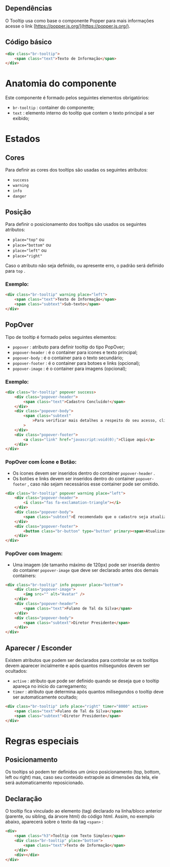 ## Dependências

O Tooltip usa como base o componente Popper para mais informações acesse o link [https://popper.js.org/](https://popper.js.org/).

## Código básico

```html
<div class="br-tooltip">
    <span class="text">Texto de Informação</span>
</div>
```

# Anatomia do componente

Este componente é formado pelos seguintes elementos obrigatórios:

-   `br-tooltip` : container do componente;
-   `text` : elemento interno do tooltip que contem o texto principal a ser exibido;

# Estados

## Cores

Para definir as cores dos tooltips são usadas os seguintes atributos:

-   `success`
-   `warning`
-   `info`
-   `danger`

## Posição

Para definir o posicionamento dos tooltips são usados os seguintes atributos:

-   `place="top"` ou
-   `place="bottom"` ou
-   `place="left"` ou
-   `place="right"`

Caso o atributo não seja definido, ou apresente erro, o padrão será definido para `top` .

### Exemplo:

```html
<div class="br-tooltip" warning place="left">
    <span class="text">Texto de Informação</span>
    <span class="subtext">Sub-texto</span>
</div>
```

## PopOver

Tipo de tooltip é formado pelos seguintes elementos:

-   `popover` : atributo para definir tooltip do tipo PopOver;
-   `popover-header` : é o container para icones e texto principal;
-   `popover-body` : é o container para o texto secundário;
-   `popover-footer` : é o container para botoes e links (opcional);
-   `popover-image` : é o container para imagens (opcional);

### Exemplo:

```html
<div class="br-tooltip" popover success>
    <div class="popover-header">
        <span class="text">Cadastro Concluído!</span>
    </div>
    <div class="popover-body">
        <span class="subtext"
            >Para verificar mais detalhes a respeito do seu acesso, clique no link abaixo.</span
        >
    </div>
    <div class="popover-footer">
        <a class="link" href="javascript:void(0);">Clique aqui</a>
    </div>
</div>
```

### PopOver com Ícone e Botão:

-   Os ícones devem ser inseridos dentro do container `popover-header` .
-   Os botões e links devem ser inseridos dentro do container `popover-footer` , caso não sejam necessários esse container pode ser omitido.

```html
<div class="br-tooltip" popover warning place="left">
    <div class="popover-header">
        <i class="fas fa-exclamation-triangle"></i>
    </div>
    <div class="popover-body">
        <span class="subtext">É recomendado que o cadastro seja atualizado antes de prosseguir.</span>
    </div>
    <div class="popover-footer">
        <button class="br-button" type="button" primary><span>Atualizar</span>
    </div>
</div>
```

### PopOver com Imagem:

-   Uma imagem (de tamanho máximo de 120px) pode ser inserida dentro do container `popover-image` que deve ser declarado antes dos demais containers:

```html
<div class="br-tooltip" info popover place="bottom">
    <div class="popover-image">
        <img src="" alt="Avatar" />
    </div>
    <div class="popover-header">
        <span class="text">Fulano de Tal da Silva</span>
    </div>
    <div class="popover-body">
        <span class="subtext">Diretor Presidente</span>
    </div>
</div>
```

## Aparecer / Esconder

Existem atributos que podem ser declarados para controlar se os tooltips devem aparecer incialmente e após quantos milisegundos devem ser ocultados:

-   `active` : atributo que pode ser definido quando se deseja que o tooltip apareça no inicio do carregamento;
-   `timer` : atributo que determina após quantos milisegundos o tooltip deve ser automaticamente ocultado;

```html
<div class="br-tooltip" info place="right" timer="8000" active>
    <span class="text">Fulano de Tal da Silva</span>
    <span class="subtext">Diretor Presidente</span>
</div>
```

# Regras especiais

## Posicionamento

Os tooltips só podem ter definidos um único posicionamento (top, bottom, left ou right) mas, caso seu conteúdo extrapole as dimensões da tela, ele será automaticamento reposicionado.

## Declaração

O tooltip fica vinculado ao elemento (tag) declarado na linha/bloco anterior (parente, ou sibling, da árvore html) do código html. Assim, no exemplo abaixo, aparecerá sobre o texto da tag `<span>` :

```html
<div>
    <span class="h3">Tooltip com Texto Simples</span>
    <div class="br-tooltip" place="bottom">
        <span class="text">Texto de Informação</span>
    </div>
    <div></div>
</div>
```
